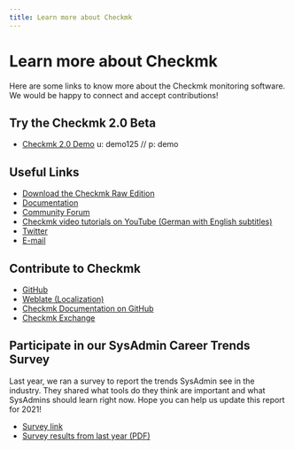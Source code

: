 ```yaml
---
title: Learn more about Checkmk
---
```


# Learn more about Checkmk
Here are some links to know more about the Checkmk monitoring software. We would be happy to connect and accept contributions!

## Try the Checkmk 2.0 Beta

* [Checkmk 2.0 Demo](http://checkmk.io/3pPKQOx)
u: demo125 // p: demo

## Useful Links
* [Download the Checkmk Raw Edition](http://checkmk.io/39JFoWI)
* [Documentation](https://docs.checkmk.com)
* [Community Forum](https://forum.checkmk.com)
* [Checkmk video tutorials on YouTube (German with English subtitles)](https://youtube.com/playlist?list=PL8DfRO2DvOK1uqr0BA0eo3L9Rtwu9rfzW)
* [Twitter](https://twitter.com/checkmk)
* [E-mail](mailto:info@checkmk.com)

## Contribute to Checkmk
* [GitHub](https://github.com/tribe29/checkmk/)
* [Weblate (Localization)](https://translate.checkmk.com)
* [Checkmk Documentation on GitHub](https://github.com/tribe29/checkmk-docs)
* [Checkmk Exchange](https://exchange.checkmk.com)

## Participate in our SysAdmin Career Trends Survey
Last year, we ran a survey to report the trends SysAdmin see in the industry. They shared what tools do they think are important and what SysAdmins should learn right now. Hope you can help us update this report for 2021!
* [Survey link](https://www.surveymonkey.de/r/JDTQYYM)
* [Survey results from last year (PDF)](https://checkmk.io/3oVgZDj)
